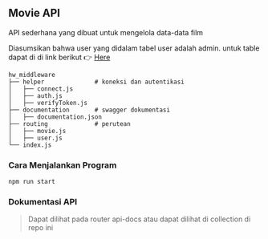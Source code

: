 
## Movie API
API sederhana yang dibuat untuk mengelola data-data film

Diasumsikan bahwa user yang didalam tabel user adalah admin.
untuk table dapat di di link berikut 👉 [Here](https://github.com/fathy17/dokumen-pembanding-2/raw/master/movies-database.sql)

```
hw_middleware
├── helper              # koneksi dan autentikasi
│   ├── connect.js
│   ├── auth.js
│   ├── verifyToken.js
├── documentation       # swagger dokumentasi
│   ├── documentation.json
├── routing             # perutean
│   ├── movie.js
│   ├── user.js
└── index.js
```

### Cara Menjalankan Program
```
npm run start
```
  
### Dokumentasi API

> Dapat dilihat pada router api-docs atau dapat dilihat di collection di repo ini

